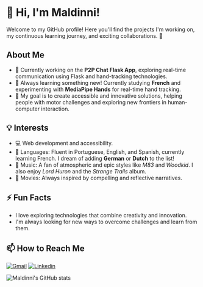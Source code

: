 # 👋 Hi, I'm Maldinni!  

Welcome to my GitHub profile! Here you'll find the projects I'm working on, my continuous learning journey, and exciting collaborations. 🌟  

## About Me  
- 🔭 Currently working on the **P2P Chat Flask App**, exploring real-time communication using Flask and hand-tracking technologies.  
- 🌱 Always learning something new! Currently studying **French** and experimenting with **MediaPipe Hands** for real-time hand tracking.  
- 🎯 My goal is to create accessible and innovative solutions, helping people with motor challenges and exploring new frontiers in human-computer interaction.  

## 💡 Interests  
- 💻 Web development and accessibility.  
- 🧠 Languages: Fluent in Portuguese, English, and Spanish, currently learning French. I dream of adding **German** or **Dutch** to the list!  
- 🎵 Music: A fan of atmospheric and epic styles like *M83* and *Woodkid*. I also enjoy *Lord Huron* and the *Strange Trails* album.  
- 🎥 Movies: Always inspired by compelling and reflective narratives.  

## ⚡ Fun Facts  
- I love exploring technologies that combine creativity and innovation.  
- I'm always looking for new ways to overcome challenges and learn from them.  

## 📫 How to Reach Me  
[![Gmail](https://img.shields.io/badge/Gmail-D14836?style=for-the-badge&logo=gmail&logoColor=white)](enzo.maldinni@hotmail.com)
[![Linkedin](https://img.shields.io/badge/LinkedIn-0077B5?style=for-the-badge&logo=linkedin&logoColor=white)](https://www.linkedin.com/in/enzo-maldinni-4a891a222/)

![Maldinni's GitHub stats]([https://github-readme-stats.vercel.app/api?username=maldinni&show_icons=true&theme=merko])

